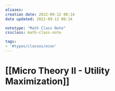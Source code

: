 ```yaml
---
aliases:
creation date: 2022-09-12 08:14
date updated: 2022-09-12 08:14

notetype: "Math Class Note"
cssclass: math-class-note

tags: 
- '#types/classes/econ'
---
```


# [[Micro Theory II - Utility Maximization]]

